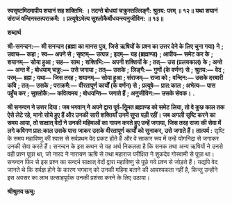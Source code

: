 **स्वसृष्टमिदमापीय शयानं सह शक्तिभि: ।** **तदन्ते बोधयां चक्रुस्तल्लिङ्गै: श्रुतय: परम् ॥ १२॥** **यथा शयानं संराजं वन्दिनस्तत्पराक्रमै: ।** **प्रत्यूषेऽभेत्य सुश्लोकैर्बोधयन्त्यनुजीविन: ॥ १३॥** 

**शब्दार्थ** 

**श्री-सनन्दन:—** **श्री सनन्दन (ब्रह्मा का मानस पुत्र, जिसे ऋषियों के प्रश्न का उत्तर देने के लिए चुना गया) ने** **; उवाच—** **कहा** **;** **स्व—** **अपने से** **; सृष्टम्—** **उत्पन्न** **; इदम्—** **यह (ब्रह्माण्ड)** **; आपीय—** **समेट कर के** **; शयानम्—** **सोया हुआ** **; सह—** **साथ** **;** **शक्तिभि:—** **अपनी शक्तियों के** **; तत्—** **उस (प्रलयकाल) के** **; अन्ते—** **अन्त में** **; बोधयाम् चक्रु:—** **उसे जगाया** **; तत्—** **उसके** **;** **लिङ्गै:—** **गुणों (के वर्णन) से** **; श्रुतय:—** **वेद** **; परम्—** **ब्रह्म** **; यथा—** **जिस तरह** **; शयानम्—** **सोया हुआ** **; संराजम्—** **राजा को** **;** **वन्दिन:—** **उसके दरबारी कवि** **; तत्—** **उसके** **; पराक्रमै:—** **वीरतापूर्ण कार्यों (के वर्णन) से** **; प्रत्यूषे—** **प्रात:काल** **; अभेत्य—** **पास** **पहुँच कर** **; सुश्लोकै:—** **कवित्वमय** **; बोधयन्ति—** **जगाते हैं** **; अनुजीविन:—** **उसके सेवक।** **.** 

**श्री सनन्दन ने उत्तर दिया : जब भगवान् ने अपने द्वारा पूर्व-निॢमत ब्रह्माण्ड को समेट** **लिया, तो वे कुछ काल तक ऐसे लेटे रहे, मानो सोये हुए हैं और उनकी सारी शक्तियाँ उनमें सुप्त** **पड़ी रहीं। जब अगली सृष्टि करने का समय आया, तो साक्षात् वेदों ने उनकी महिमाओं का** **गायन करते हुए उन्हें जगाया, जिस तरह राजा की सेवा में लगे कविगण प्रात:काल उसके पास** **जाकर उसके वीरतापूर्ण कार्यों को सुनाकर, उसे जगाते हैं।** **तात्पर्य :** सृष्टि के समय महाविष्णु की श्वास से सर्वप्रथम वेद प्रकट होते हैं और वे साकार रूप में उन्हें योगनिद्रा से जगाकर उनकी सेवा करते हैं। सनन्दन के इस कथन से यह अर्थ निकलता है कि सनक तथा अन्य ऋषियों ने उनसे वही प्रश्न पूछा था, जो नारद ने नारायण ऋषि से तथा महाराज परीक्षित ने शुकदेव गोस्वामी से पूछा था। सनन्दन फिर से इस प्रश्न का सन्दर्भ साक्षात् वेदों द्वारा महाविष्णु से पूछे गये प्रश्न से जोड़ते हैं। यद्यपि वेद जानते थे कि सर्वज्ञ होने के कारण भगवान् को उनकी महिमा बताने की आवश्यकता नहीं है, किन्तु उन्होंने इस अवसर का लाभ उत्साहपूर्वक उनकी प्रशंसा करने के लिए उठाया।  

**श्रीश्रुतय ऊचु:** 